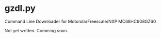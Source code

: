 # gzdl.py

Command Line Downloader for Motorola/Freescale/NXP MC68HC908GZ60

Not yet written. Comming soon.
